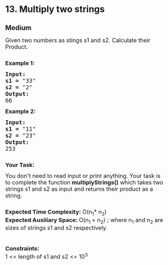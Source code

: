 # 13. Multiply two strings
## Medium 
<div class="problem-statement">
                <p></p><p><span style="font-size:18px">Given two numbers as stings s1 and s2. Calculate their Product.</span></p>

<p><br>
<strong><span style="font-size:18px">Example 1:</span></strong></p>

<pre><strong><span style="font-size:18px">Input:
</span></strong><span style="font-size:18px"><strong>s1 =</strong> "33"
<strong>s2 =</strong> "2"
<strong>Output:
</strong>66</span>
</pre>

<p><strong><span style="font-size:18px">Example 2:</span></strong></p>

<pre><strong><span style="font-size:18px">Input:
</span></strong><span style="font-size:18px"><strong>s1 =</strong> "11"
<strong>s2 =</strong> "23"
<strong>Output:
</strong>253</span></pre>

<p><br>
<span style="font-size:18px"><strong>Your Task:</strong></span></p>

<p><span style="font-size:18px">You don't need to read input or print anything. Your task is to complete the function <strong>multiplyStrings()</strong> which takes two strings s1 and s2 as input and returns their product as a string.</span></p>

<p><br>
<span style="font-size:18px"><strong>Expected Time Complexity: </strong>O(n<sub>1</sub>* n<sub>2</sub>)<br>
<strong>Expected Auxiliary Space: </strong>O(n<sub>1&nbsp;</sub>+ n<sub>2</sub>) ; where n<sub>1</sub> and n<sub>2</sub> are sizes of strings s1 and s2 respectively.</span></p>

<p>&nbsp;</p>

<p><span style="font-size:18px"><strong>Constraints:</strong><br>
1 &lt;= length of s1 and s2 &lt;= 10<sup>3</sup></span></p>
 <p></p>
            </div>